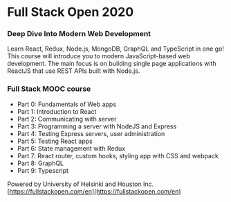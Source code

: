 # Full Stack Open 2020

### Deep Dive Into Modern Web Development

Learn React, Redux, Node.js, MongoDB, GraphQL and TypeScript in one go! This course will introduce you to modern JavaScript-based web development. The main focus is on building single page applications with ReactJS that use REST APIs built with Node.js.

### Full Stack MOOC course

- Part 0: Fundamentals of Web apps
- Part 1: Introduction to React
- Part 2: Communicating with server
- Part 3: Programming a server with NodeJS and Express
- Part 4: Testing Express servers, user administration
- Part 5: Testing React apps
- Part 6: State management with Redux
- Part 7: React router, custom hooks, styling app with CSS and webpack
- Part 8: GraphQL
- Part 9: Typescript

Powered by University of Helsinki and Houston Inc. [https://fullstackopen.com/en](https://fullstackopen.com/en)
